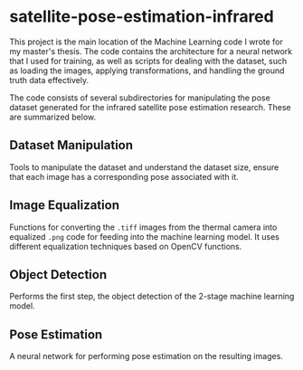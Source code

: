 # satellite-pose-estimation-infrared

This project is the main location of the Machine Learning code I wrote for my master's thesis. The code contains the architecture for a neural network that I used for training, as well as scripts for dealing with the dataset, such as loading the images, applying transformations, and handling the ground truth data effectively.

The code consists of several subdirectories for manipulating the pose dataset generated for the infrared satellite pose estimation research. These are summarized below.

## Dataset Manipulation

Tools to manipulate the dataset and understand the dataset size, ensure that each image has a corresponding pose associated with it.

## Image Equalization

Functions for converting the `.tiff` images from the thermal camera into equalized `.png` code for feeding into the machine learning model. It uses different equalization techniques based on OpenCV functions.

## Object Detection

Performs the first step, the object detection of the 2-stage machine learning model.

## Pose Estimation

A neural network for performing pose estimation on the resulting images.